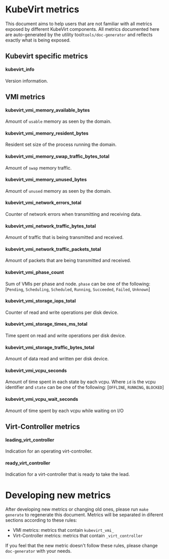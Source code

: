 # KubeVirt metrics

This document aims to help users that are not familiar with all metrics exposed by different KubeVirt components. 
All metrics documented here are auto-generated by the utility tool`tools/doc-generator` and reflects exactly what is being exposed.

## Kubevirt specific metrics

#### kubevirt_info
Version information. 

## VMI metrics
#### kubevirt_vmi_memory_available_bytes
Amount of `usable` memory as seen by the domain.


#### kubevirt_vmi_memory_resident_bytes
Resident set size of the process running the domain.


#### kubevirt_vmi_memory_swap_traffic_bytes_total
Amount of `swap` memory traffic.


#### kubevirt_vmi_memory_unused_bytes
Amount of `unused` memory as seen by the domain.


#### kubevirt_vmi_network_errors_total
Counter of network errors when transmitting and receiving data.


#### kubevirt_vmi_network_traffic_bytes_total
Amount of traffic that is being transmitted and received.


#### kubevirt_vmi_network_traffic_packets_total
Amount of packets that are being transmitted and received.


#### kubevirt_vmi_phase_count
Sum of VMIs per phase and node. `phase` can be one of the following: [`Pending`, `Scheduling`, `Scheduled`, `Running`, `Succeeded`, `Failed`, `Unknown`]


#### kubevirt_vmi_storage_iops_total
Counter of read and write operations per disk device.


#### kubevirt_vmi_storage_times_ms_total
Time spent on read and write operations per disk device.


#### kubevirt_vmi_storage_traffic_bytes_total
Amount of data read and written per disk device.


#### kubevirt_vmi_vcpu_seconds
Amount of time spent in each state by each vcpu. Where `id` is the vcpu identifier and `state` can be one of the following: [`OFFLINE`, `RUNNING`, `BLOCKED`]


#### kubevirt_vmi_vcpu_wait_seconds
Amount of time spent by each vcpu while waiting on I/O



## Virt-Controller metrics
#### leading_virt_controller
Indication for an operating virt-controller.


#### ready_virt_controller
Indication for a virt-controller that is ready to take the lead.




# Developing new metrics

After developing new metrics or changing old ones, please run `make generate` to regenerate this document.
Metrics will be separated in diferent sections according to these rules:

* VMI metrics: metrics that contain `kubevirt_vmi_`
* Virt-Controller metrics: metrics that contain `_virt_controller`

If you feel that the new metric doesn't follow these rules, please change `doc-generator` with your needs.
